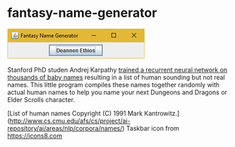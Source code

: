 # fantasy-name-generator

![This is what this looks like.](https://github.com/mattdelsordo/fantasy-name-generator/blob/master/example.png?raw=true)

Stanford PhD studen Andrej Karpathy [trained a recurrent neural network on thousands of baby names](http://karpathy.github.io/2015/05/21/rnn-effectiveness/) resulting in a list of human sounding but not real names. This little program compiles these names together randomly with actual human names to help you name your next Dungeons and Dragons or Elder Scrolls character.

[List of human names Copyright (C) 1991 Mark Kantrowitz.] (http://www.cs.cmu.edu/afs/cs/project/ai-repository/ai/areas/nlp/corpora/names/)
Taskbar icon from https://icons8.com
